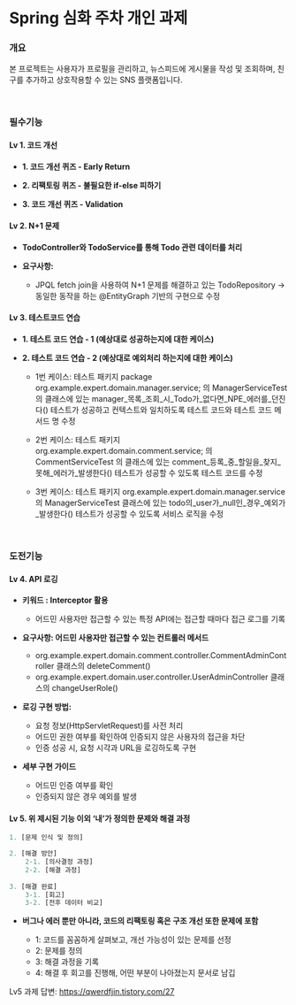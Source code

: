 # Spring 심화 주차 개인 과제

### 개요
본 프로젝트는 사용자가 프로필을 관리하고, 뉴스피드에 게시물을 작성 및 조회하며, 친구를 추가하고 상호작용할 수 있는 SNS 플랫폼입니다.

<br>

### 필수기능

#### Lv 1. 코드 개선

- **1. 코드 개선 퀴즈 - Early Return**

- **2. 리팩토링 퀴즈 - 불필요한 if-else 피하기**

- **3. 코드 개선 퀴즈 - Validation**

#### Lv 2. N+1 문제

- **TodoController와 TodoService를 통해 Todo 관련 데이터를 처리**

- **요구사항:**

  - JPQL fetch join을 사용하여 N+1 문제를 해결하고 있는 TodoRepository -> 동일한 동작을 하는 @EntityGraph 기반의 구현으로 수정

 #### Lv 3. 테스트코드 연습

- **1. 테스트 코드 연습 - 1 (예상대로 성공하는지에 대한 케이스)**

- **2. 테스트 코드 연습 - 2 (예상대로 예외처리 하는지에 대한 케이스)**

  - 1번 케이스: 테스트 패키지 package org.example.expert.domain.manager.service; 의 ManagerServiceTest 의 클래스에 있는 manager_목록_조회_시_Todo가_없다면_NPE_에러를_던진다() 테스트가 성공하고 컨텍스트와 일치하도록 테스트 코드와 테스트 코드 메서드 명 수정
 
  - 2번 케이스: 테스트 패키지 org.example.expert.domain.comment.service; 의 CommentServiceTest 의 클래스에 있는 comment_등록_중_할일을_찾지_못해_에러가_발생한다() 테스트가 성공할 수 있도록 테스트 코드를 수정
 
  - 3번 케이스: 테스트 패키지 org.example.expert.domain.manager.service의 ManagerServiceTest 클래스에 있는 todo의_user가_null인_경우_예외가_발생한다() 테스트가 성공할 수 있도록 서비스 로직을 수정

<br>

### 도전기능

#### Lv 4. API 로깅

- **키워드 : Interceptor 활용**

  - 어드민 사용자만 접근할 수 있는 특정 API에는 접근할 때마다 접근 로그를 기록
 
- **요구사항: 어드민 사용자만 접근할 수 있는 컨트롤러 메서드**

  - org.example.expert.domain.comment.controller.CommentAdminController 클래스의 deleteComment()
  - org.example.expert.domain.user.controller.UserAdminController 클래스의 changeUserRole()
 
- **로깅 구현 방법:**

  - 요청 정보(HttpServletRequest)를 사전 처리
  - 어드민 권한 여부를 확인하여 인증되지 않은 사용자의 접근을 차단
  - 인증 성공 시, 요청 시각과 URL을 로깅하도록 구현
 
- **세부 구현 가이드**

  - 어드민 인증 여부를 확인
  - 인증되지 않은 경우 예외를 발생
 
#### Lv 5. 위 제시된 기능 이외 ‘내’가 정의한 문제와 해결 과정

```js
1. [문제 인식 및 정의]

2. [해결 방안]
	2-1. [의사결정 과정]
	2-2. [해결 과정]
	
3. [해결 완료]
	3-1. [회고]
	3-2. [전후 데이터 비교]
```

- **버그나 에러 뿐만 아니라, 코드의 리팩토링 혹은 구조 개선 또한 문제에 포함**

  - 1: 코드를 꼼꼼하게 살펴보고, 개선 가능성이 있는 문제를 선정
  - 2: 문제를 정의
  - 3: 해결 과정을 기록
  - 4: 해결 후 회고를 진행해, 어떤 부분이 나아졌는지 문서로 남깁
   
Lv5 과제 답변: https://qwerdfjin.tistory.com/27
